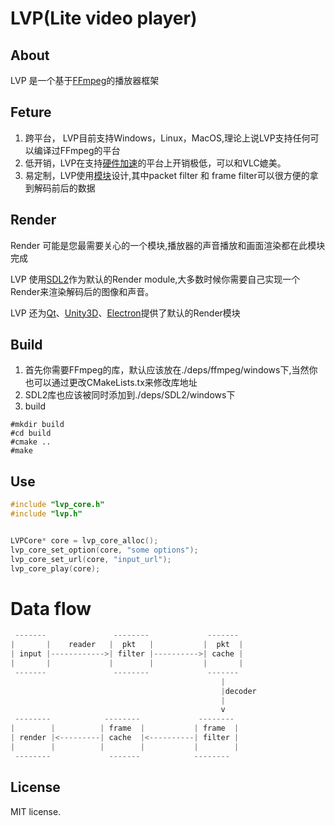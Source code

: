 # LVP(Lite video player)

## About
LVP 是一个基于[FFmpeg]("http://ffmpeg.org/")的播放器框架


## Feture
1. 跨平台， LVP目前支持Windows，Linux，MacOS,理论上说LVP支持任何可以编译过FFmpeg的平台 
2. 低开销，LVP在支持[硬件加速](./doc/hwaccel.MD)的平台上开销极低，可以和VLC媲美。
3. 易定制，LVP使用[模块](./doc/module.MD)设计,其中packet filter 和 frame filter可以很方便的拿到解码前后的数据

## Render
Render 可能是您最需要关心的一个模块,播放器的声音播放和画面渲染都在此模块完成

LVP 使用[SDL2](https://www.libsdl.org/)作为默认的Render module,大多数时候你需要自己实现一个Render来渲染解码后的图像和声音。

LVP 还为[Qt](https://qt.io)、[Unity3D](https://unity3d.com)、[Electron](https://electronjs.org)提供了默认的Render模块

## Build
1. 首先你需要FFmpeg的库，默认应该放在./deps/ffmpeg/windows下,当然你也可以通过更改CMakeLists.tx来修改库地址
2. SDL2库也应该被同时添加到./deps/SDL2/windows下
3. build
```shell
#mkdir build
#cd build
#cmake ..
#make
```

## Use
```c 
#include "lvp_core.h"
#include "lvp.h"


LVPCore* core = lvp_core_alloc();
lvp_core_set_option(core, "some options");
lvp_core_set_url(core, "input_url");
lvp_core_play(core);

```

# Data flow
```c
 -------               --------             -------
|       |    reader   |  pkt   |           |  pkt  |
| input |------------>| filter |---------->| cache |
|       |             |        |           |       |
 -------               --------             -------
                                               |
                                               |decoder
                                               |
                                               v
 --------            --------             --------
|        |          | frame  |           | frame  |   
| render |<---------| cache  |<----------| filter |
|        |          |        |           |        |
 --------             -------            --------
```

## License
MIT license.